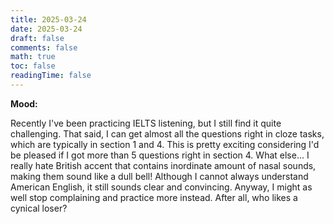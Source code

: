 ```yaml
---
title: 2025-03-24
date: 2025-03-24
draft: false
comments: false
math: true
toc: false
readingTime: false
---
```


**Mood:**

Recently I've been practicing IELTS listening, but I still find it quite challenging. That said, I can get almost all the questions right in cloze tasks, which are typically in section 1 and 4. This is pretty exciting considering I'd be pleased if I got more than 5 questions right in section 4. What else... I really hate British accent that contains inordinate amount of nasal sounds, making them sound like a dull bell! Although I cannot always understand American English, it still sounds clear and convincing. Anyway, I might as well stop complaining and practice more instead. After all, who likes a cynical loser?